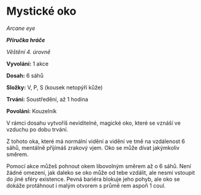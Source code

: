 # Mystické oko

*Arcane eye*

***Příručka hráče***

*Věštění 4. úrovně*

**Vyvolání:** 1 akce

**Dosah:** 6 sáhů

**Složky:** V, P, S (kousek netopýří kůže)

**Trvání:** Soustředění, až 1 hodina

**Povolání:** Kouzelník

V rámci dosahu vytvoříš neviditelné, magické oko, které se vznáší ve vzduchu po dobu trvání.

Z tohoto oka, které má normální vidění a vidění ve tmě na vzdálenost 6 sáhů, mentálně přijímáš zrakový vjem. Oko se může dívat jakýmkoliv směrem.

Pomocí akce můžeš pohnout okem libovolným směrem až o 6 sáhů. Není žádné omezení, jak daleko se oko může od tebe vzdálit, ale nesmí vstoupit do jiné sféry existence. Pevná bariéra blokuje jeho pohyb, ale oko se dokáže protáhnout i malým otvorem s průmě rem aspoň 1 coul.